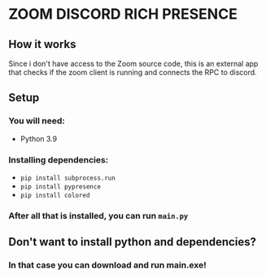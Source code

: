 # ZOOM DISCORD RICH PRESENCE
## How it works
Since i don't have access to the Zoom source code, this is an external app that checks if the zoom client is running and connects the RPC to discord.

## Setup
### You will need:
- Python 3.9
### Installing dependencies:
- `pip install subprocess.run`
- `pip install pypresence`
- `pip install colored`

### After all that is installed, you can run `main.py`

## Don't want to install python and dependencies?
### In that case you can download and run main.exe!